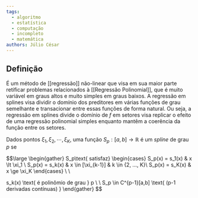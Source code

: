 ```yaml
---
tags:
  - algoritmo
  - estatística
  - computação
  - incompleto
  - matemática
authors: Júlio César
---
```

## Definição

É um método de [[regressão]] não-linear que visa em sua maior parte retificar problemas relacionados à [[Regressão Polinomial]], que é muito variável em graus altos e muito simples em graus baixos. A regressão em splines visa dividir o domínio dos preditores em várias funções de grau semelhante e transacionar entre essas funções de forma natural. Ou seja, a regressão em splines divide o domínio de $f$ em setores visa replicar o efeito de uma regressão polinomial simples enquanto mantêm a coerência da função entre os setores.

Dados pontos $\xi_1, \xi_2, \cdots, \xi_K$, uma função $S_p : [a,b] \to \mathbb{R}$ é um _spline_ de grau $p$ se

$$\large
\begin{gather}
S_p\text{ satisfaz}
\begin{cases}
S_p(x) = s_1(x) & x \lt \xi_1 \\
S_p(x) = s_k(x) & x \in [\xi_{k-1}] & k \in \{2, ..., K\}\\
S_p(x) = s_K(x) & x \ge \xi_K
\end{cases} \\ \\

s_k(x) \text{ é polinômio de grau } p \\ \\
S_p \in C^{p-1}[a,b] \text{ (p-1 derivadas contínuas) }
\end{gather}
$$
